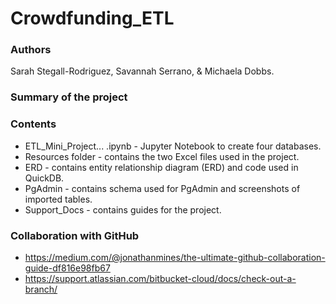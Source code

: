 # Crowdfunding_ETL

### Authors

Sarah Stegall-Rodriguez, Savannah Serrano, & Michaela Dobbs.

### Summary of the project

### Contents

* ETL_Mini_Project... .ipynb - Jupyter Notebook to create four databases.
* Resources folder - contains the two Excel files used in the project.
* ERD - contains entity relationship diagram (ERD) and code used in QuickDB.
* PgAdmin - contains schema used for PgAdmin and screenshots of imported tables.
* Support_Docs - contains guides for the project.

### Collaboration with GitHub

* https://medium.com/@jonathanmines/the-ultimate-github-collaboration-guide-df816e98fb67
* https://support.atlassian.com/bitbucket-cloud/docs/check-out-a-branch/
